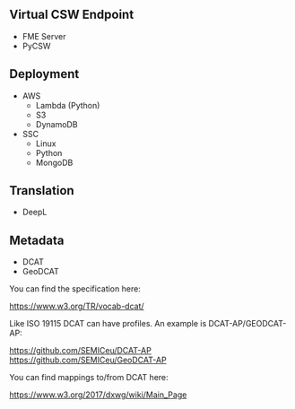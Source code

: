 ## Virtual CSW Endpoint
* FME Server
* PyCSW

## Deployment
* AWS
  *  Lambda (Python)
  * S3
  * DynamoDB
* SSC
  * Linux
  * Python
  * MongoDB

## Translation
* DeepL

## Metadata
* DCAT
* GeoDCAT

You can find the specification here: 

https://www.w3.org/TR/vocab-dcat/

Like ISO 19115 DCAT can have profiles. An example is DCAT-AP/GEODCAT-AP:

https://github.com/SEMICeu/DCAT-AP
https://github.com/SEMICeu/GeoDCAT-AP

You can find mappings to/from DCAT here:

https://www.w3.org/2017/dxwg/wiki/Main_Page

